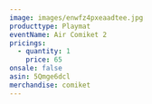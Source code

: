 ```yaml
---
image: images/enwfz4pxeaadtee.jpg
producttype: Playmat
eventName: Air Comiket 2
pricings:
  - quantity: 1
    price: 65
onsale: false
asin: 5Qmge6dcl
merchandise: comiket
---
```

